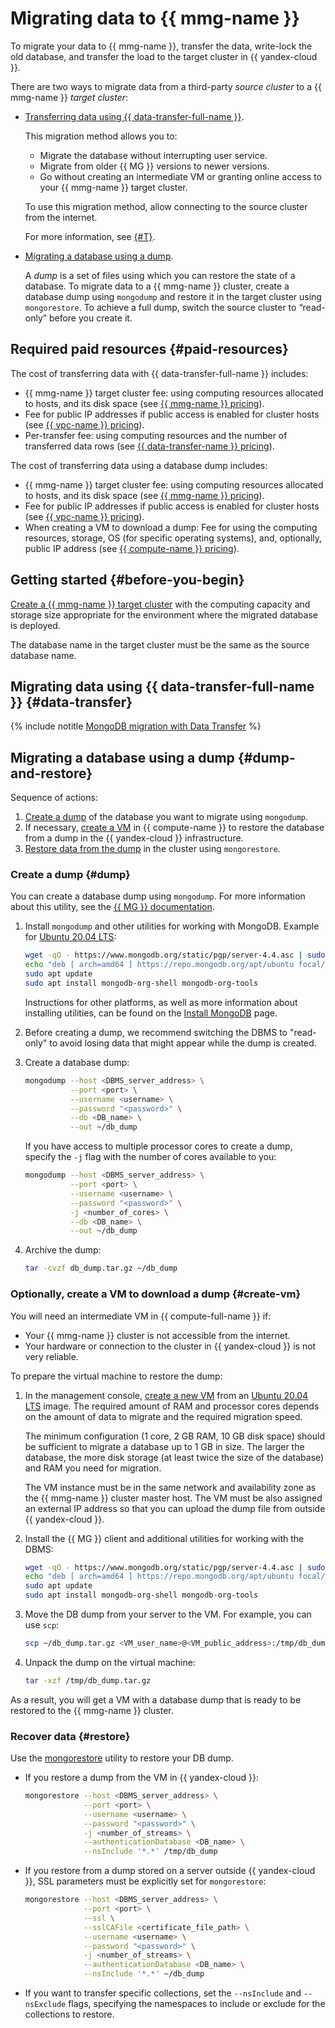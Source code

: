 # Migrating data to {{ mmg-name }}


To migrate your data to {{ mmg-name }}, transfer the data, write-lock the old database, and transfer the load to the target cluster in {{ yandex-cloud }}.

There are two ways to migrate data from a third-party _source cluster_ to a {{ mmg-name }} _target cluster_:

* [Transferring data using {{ data-transfer-full-name }}](#data-transfer).

    This migration method allows you to:

    * Migrate the database without interrupting user service.
    * Migrate from older {{ MG }} versions to newer versions.
    * Go without creating an intermediate VM or granting online access to your {{ mmg-name }} target cluster.

    To use this migration method, allow connecting to the source cluster from the internet.

    For more information, see [{#T}](../../data-transfer/concepts/use-cases.md).

* [Migrating a database using a dump](#dump-and-restore).

    A _dump_ is a set of files using which you can restore the state of a database. To migrate data to a {{ mmg-name }} cluster, create a database dump using `mongodump` and restore it in the target cluster using `mongorestore`. To achieve a full dump, switch the source cluster to <q>read-only</q> before you create it.


## Required paid resources {#paid-resources}

The cost of transferring data with {{ data-transfer-full-name }} includes:

* {{ mmg-name }} target cluster fee: using computing resources allocated to hosts, and its disk space (see [{{ mmg-name }} pricing](../../storedoc/pricing.md)).
* Fee for public IP addresses if public access is enabled for cluster hosts (see [{{ vpc-name }} pricing](../../vpc/pricing.md)).
* Per-transfer fee: using computing resources and the number of transferred data rows (see [{{ data-transfer-name }} pricing](../../data-transfer/pricing.md)).

The cost of transferring data using a database dump includes:

* {{ mmg-name }} target cluster fee: using computing resources allocated to hosts, and its disk space (see [{{ mmg-name }} pricing](../../storedoc/pricing.md)).
* Fee for public IP addresses if public access is enabled for cluster hosts (see [{{ vpc-name }} pricing](../../vpc/pricing.md)).
* When creating a VM to download a dump: Fee for using the computing resources, storage, OS (for specific operating systems), and, optionally, public IP address (see [{{ compute-name }} pricing](../../compute/pricing.md)).


## Getting started {#before-you-begin}

[Create a {{ mmg-name }} target cluster](../../storedoc/operations/cluster-create.md) with the computing capacity and storage size appropriate for the environment where the migrated database is deployed.

The database name in the target cluster must be the same as the source database name.

## Migrating data using {{ data-transfer-full-name }} {#data-transfer}

{% include notitle [MongoDB migration with Data Transfer](datatransfer/storedoc.md) %}

## Migrating a database using a dump {#dump-and-restore}

Sequence of actions:

1. [Create a dump](#dump) of the database you want to migrate using `mongodump`.
1. If necessary, [create a VM](#create-vm) in {{ compute-name }} to restore the database from a dump in the {{ yandex-cloud }} infrastructure.
1. [Restore data from the dump](#restore) in the cluster using `mongorestore`.

### Create a dump {#dump}

You can create a database dump using `mongodump`. For more information about this utility, see the [{{ MG }} documentation](https://docs.mongodb.com/manual/reference/program/mongodump/).

1. Install `mongodump` and other utilities for working with MongoDB. Example for [Ubuntu 20.04 LTS](/marketplace/products/yc/ubuntu-20-04-lts):

    ```bash
    wget -qO - https://www.mongodb.org/static/pgp/server-4.4.asc | sudo apt-key add -
    echo "deb [ arch=amd64 ] https://repo.mongodb.org/apt/ubuntu focal/mongodb-org/4.4 multiverse" | sudo tee /etc/apt/sources.list.d/mongodb-org-4.4.list
    sudo apt update
    sudo apt install mongodb-org-shell mongodb-org-tools
    ```

    Instructions for other platforms, as well as more information about installing utilities, can be found on the [Install MongoDB](https://docs.mongodb.com/manual/installation/) page.

1. Before creating a dump, we recommend switching the DBMS to "read-only" to avoid losing data that might appear while the dump is created.

1. Create a database dump:

    ```bash
    mongodump --host <DBMS_server_address> \
              --port <port> \
              --username <username> \
              --password "<password>" \
              --db <DB_name> \
              --out ~/db_dump
    ```

   If you have access to multiple processor cores to create a dump, specify the `-j` flag with the number of cores available to you:

    ```bash
    mongodump --host <DBMS_server_address> \
              --port <port> \
              --username <username> \
              --password "<password>" \
              -j <number_of_cores> \
              --db <DB_name> \
              --out ~/db_dump
    ```

1. Archive the dump:

    ```bash
    tar -cvzf db_dump.tar.gz ~/db_dump
    ```

### Optionally, create a VM to download a dump {#create-vm}

You will need an intermediate VM in {{ compute-full-name }} if:

* Your {{ mmg-name }} cluster is not accessible from the internet.
* Your hardware or connection to the cluster in {{ yandex-cloud }} is not very reliable.

To prepare the virtual machine to restore the dump:

1. In the management console, [create a new VM](../../compute/operations/vm-create/create-linux-vm.md) from an [Ubuntu 20.04 LTS](/marketplace/products/yc/ubuntu-20-04-lts) image. The required amount of RAM and processor cores depends on the amount of data to migrate and the required migration speed.


   The minimum configuration (1 core, 2 GB RAM, 10 GB disk space) should be sufficient to migrate a database up to 1 GB in size. The larger the database, the more disk storage (at least twice the size of the database) and RAM you need for migration.

   The VM instance must be in the same network and availability zone as the {{ mmg-name }} cluster master host. The VM must be also assigned an external IP address so that you can upload the dump file from outside {{ yandex-cloud }}.

1. Install the {{ MG }} client and additional utilities for working with the DBMS:

    ```bash
    wget -qO - https://www.mongodb.org/static/pgp/server-4.4.asc | sudo apt-key add -
    echo "deb [ arch=amd64 ] https://repo.mongodb.org/apt/ubuntu focal/mongodb-org/4.4 multiverse" | sudo tee /etc/apt/sources.list.d/mongodb-org-4.4.list
    sudo apt update
    sudo apt install mongodb-org-shell mongodb-org-tools
    ```

1. Move the DB dump from your server to the VM. For example, you can use `scp`:

    ```bash
    scp ~/db_dump.tar.gz <VM_user_name>@<VM_public_address>:/tmp/db_dump.tar.gz
    ```

1. Unpack the dump on the virtual machine:

    ```bash
    tar -xzf /tmp/db_dump.tar.gz
    ```

As a result, you will get a VM with a database dump that is ready to be restored to the {{ mmg-name }} cluster.


### Recover data {#restore}

Use the [mongorestore](https://docs.mongodb.com/manual/reference/program/mongorestore/) utility to restore your DB dump.

* If you restore a dump from the VM in {{ yandex-cloud }}:

    ```bash
    mongorestore --host <DBMS_server_address> \
                 --port <port> \
                 --username <username> \
                 --password "<password>" \
                 -j <number_of_streams> \
                 --authenticationDatabase <DB_name> \
                 --nsInclude '*.*' /tmp/db_dump
    ```

* If you restore from a dump stored on a server outside {{ yandex-cloud }}, SSL parameters must be explicitly set for `mongorestore`:

    ```bash
    mongorestore --host <DBMS_server_address> \
                 --port <port> \
                 --ssl \
                 --sslCAFile <certificate_file_path> \
                 --username <username> \
                 --password "<password>" \
                 -j <number_of_streams> \
                 --authenticationDatabase <DB_name> \
                 --nsInclude '*.*' ~/db_dump
    ```

* If you want to transfer specific collections, set the `--nsInclude` and `--nsExclude` flags, specifying the namespaces to include or exclude for the collections to restore.
